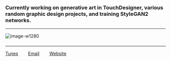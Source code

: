 ### Currently working on generative art in **TouchDesigner**, various random graphic design projects, and training StyleGAN2 networks.  
---
![image-w1280](https://user-images.githubusercontent.com/21958992/129188979-09645ffc-30be-4a41-b92c-f8dc9f7a0360.png)
### 
---
[Tunes](https://www.youtube.com/watch?v=i2eYo433JRA) &nbsp;&nbsp;&nbsp;&nbsp;&nbsp;&nbsp; [Email](mailto:miles@hy.tc) &nbsp;&nbsp;&nbsp;&nbsp;&nbsp;&nbsp; [Website](https://hy.tc)



